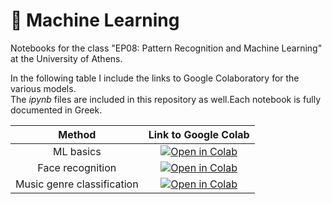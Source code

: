 # 🤖 Machine Learning

Notebooks for the class "EP08: Pattern Recognition and Machine Learning" at the University of Athens.

In the following table I include the links to Google Colaboratory for the various models.  
The _ipynb_ files are included in this repository as well.Each notebook is fully documented in Greek.

|Method | Link to Google Colab |
|:-:|:-:|
| ML basics | [![Open in Colab](https://colab.research.google.com/assets/colab-badge.svg)](https://colab.research.google.com/drive/16ZBhwDNML2T2v0oz5LegNKj5uj8heDgR?usp=sharing) |
| Face recognition | [![Open in Colab](https://colab.research.google.com/assets/colab-badge.svg)](https://colab.research.google.com/drive/1ZhJFGjsWhwk5ZUneqgmA7d6dGmZVLUeQ?usp=sharing) |
| Music genre classification | [![Open in Colab](https://colab.research.google.com/assets/colab-badge.svg)](https://colab.research.google.com/drive/1Ka2HponWibz990dLrlG2O9rOf7ncjdfz?usp=sharing) |

